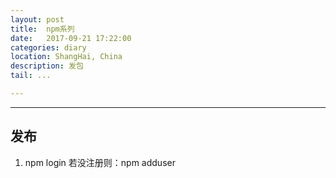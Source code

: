 ```yaml
---
layout: post
title:  npm系列
date:   2017-09-21 17:22:00
categories: diary
location: ShangHai, China
description: 发包
tail: ...

---
```

---


发布
-----
 1. npm login 若没注册则：npm adduser
 